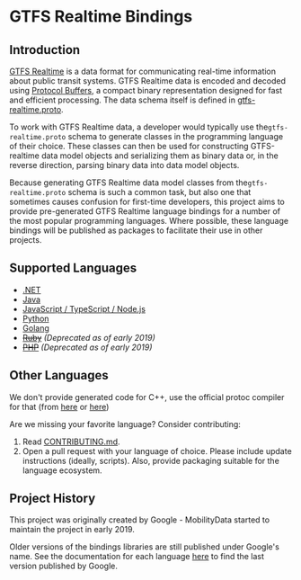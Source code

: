 # GTFS Realtime Bindings

## Introduction

[GTFS Realtime](https://github.com/google/transit/tree/master/gtfs-realtime) is a data format for communicating real-time information about public transit systems. GTFS Realtime data is encoded and decoded using [Protocol Buffers](https://developers.google.com/protocol-buffers/), a compact binary representation designed for fast and efficient processing.  The data schema itself is defined in [gtfs-realtime.proto](https://github.com/google/transit/blob/master/gtfs-realtime/proto/gtfs-realtime.proto).

To work with GTFS Realtime data, a developer would typically use the`gtfs-realtime.proto` schema to generate classes in the programming language of their choice. These classes can then be used for constructing GTFS-realtime data model objects and serializing them as binary data or, in the reverse direction, parsing binary data into data model objects.

Because generating GTFS Realtime data model classes from the`gtfs-realtime.proto` schema is such a common task, but also one that sometimes causes confusion for first-time developers, this project aims to provide pre-generated GTFS Realtime language bindings for a number of the most popular programming languages.  Where possible, these language bindings will be published as packages to facilitate their use in other projects.

## Supported Languages

* [.NET](dotnet.md)
* [Java](java.md)
* [JavaScript / TypeScript / Node.js](nodejs.md)
* [Python](python.md)
* [Golang](golang.md)
* ~~[Ruby](ruby.md)~~ *(Deprecated as of early 2019)*
* ~~[PHP](php.md)~~ *(Deprecated as of early 2019)*

## Other Languages

We don't provide generated code for C++, use the official protoc compiler for that (from [here](https://developers.google.com/protocol-buffers/docs/downloads) or [here](https://github.com/google/protobuf))

Are we missing your favorite language? Consider contributing:

1. Read [CONTRIBUTING.md](https://github.com/MobilityData/gtfs-realtime-bindings/blob/master/CONTRIBUTING.md).
2. Open a pull request with your language of choice. Please include update instructions (ideally, scripts). Also, provide packaging suitable for the language ecosystem.

## Project History

This project was originally created by Google - MobilityData started to maintain the project in early 2019. 

Older versions of the bindings libraries are still published under Google's name.  See the documentation for each language [here](https://github.com/MobilityData/gtfs-realtime-bindings/tree/final-google-version) to find the last version published by Google.
